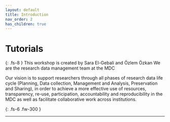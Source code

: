 ```yaml
---
layout: default
title: Introduction
nav_order: 2
has_children: true
---
```



# Tutorials
{: .fs-8 }
This workshop is created by Sara El-Gebali and Özlem Özkan
We are the research data management team at the MDC

Our vision is to support researchers through all phases of research data life cycle (Planning, Data collection, Management and Analysis, Preservation and Sharing), in order to achieve a more effective use of resources, transparency, re-use, participation, accountability and reproducibility in the MDC as well as facilitate collaborative work across institutions.


{: .fs-6 .fw-300 }

---
